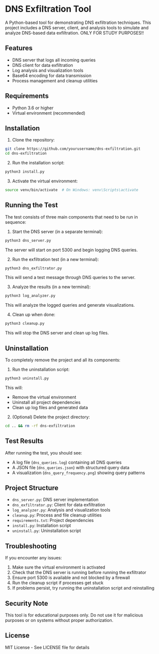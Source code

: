 # DNS Exfiltration Tool

A Python-based tool for demonstrating DNS exfiltration techniques. This project includes a DNS server, client, and analysis tools to simulate and analyze DNS-based data exfiltration. ONLY FOR STUDY PURPOSES!!

## Features

- DNS server that logs all incoming queries
- DNS client for data exfiltration
- Log analysis and visualization tools
- Base64 encoding for data transmission
- Process management and cleanup utilities

## Requirements

- Python 3.6 or higher
- Virtual environment (recommended)

## Installation

1. Clone the repository:
```bash
git clone https://github.com/yourusername/dns-exfiltration.git
cd dns-exfiltration
```

2. Run the installation script:
```bash
python3 install.py
```

3. Activate the virtual environment:
```bash
source venv/bin/activate  # On Windows: venv\Scripts\activate
```

## Running the Test

The test consists of three main components that need to be run in sequence:

1. Start the DNS server (in a separate terminal):
```bash
python3 dns_server.py
```
The server will start on port 5300 and begin logging DNS queries.

2. Run the exfiltration test (in a new terminal):
```bash
python3 dns_exfiltrator.py
```
This will send a test message through DNS queries to the server.

3. Analyze the results (in a new terminal):
```bash
python3 log_analyzer.py
```
This will analyze the logged queries and generate visualizations.

4. Clean up when done:
```bash
python3 cleanup.py
```
This will stop the DNS server and clean up log files.

## Uninstallation

To completely remove the project and all its components:

1. Run the uninstallation script:
```bash
python3 uninstall.py
```
This will:
- Remove the virtual environment
- Uninstall all project dependencies
- Clean up log files and generated data

2. (Optional) Delete the project directory:
```bash
cd .. && rm -rf dns-exfiltration
```

## Test Results

After running the test, you should see:
- A log file (`dns_queries.log`) containing all DNS queries
- A JSON file (`dns_queries.json`) with structured query data
- A visualization (`dns_query_frequency.png`) showing query patterns

## Project Structure

- `dns_server.py`: DNS server implementation
- `dns_exfiltrator.py`: Client for data exfiltration
- `log_analyzer.py`: Analysis and visualization tools
- `cleanup.py`: Process and file cleanup utilities
- `requirements.txt`: Project dependencies
- `install.py`: Installation script
- `uninstall.py`: Uninstallation script

## Troubleshooting

If you encounter any issues:
1. Make sure the virtual environment is activated
2. Check that the DNS server is running before running the exfiltrator
3. Ensure port 5300 is available and not blocked by a firewall
4. Run the cleanup script if processes get stuck
5. If problems persist, try running the uninstallation script and reinstalling

## Security Note

This tool is for educational purposes only. Do not use it for malicious purposes or on systems without proper authorization.

## License

MIT License - See LICENSE file for details 